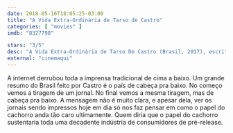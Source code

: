 ```yaml
---
date: 2018-05-16T18:05:25-03:00
title: "A Vida Extra-Ordinária de Tarso de Castro"
categories: [ "movies" ]
imdb: "8327798"

stars: "3/5"
desc: "A Vida Extra-Ordinária de Tarso De Castro (Brasil, 2017), escrito e dirigido por Leo Garcia e Zeca Brito, com João Vicente de Castro, Paulo Cesar Pereio, Caetano Veloso e outros."
external: "cinemaqui"
---
```

A internet derrubou toda a imprensa tradicional de cima a baixo. Um grande resumo do Brasil feito por Castro é o país de cabeça pra baixo. No começo vemos a tiragem de um jornal. No final vemos a mesma tiragem, mas de cabeça pra baixo. A mensagem não é muito clara, e apesar dela, ver os jornais sendo impressos hoje em dia só nos faz pensar em como o papel do cachorro anda tão caro ultimamente. Quem diria que o papel do cachorro sustentaria toda uma decadente indústria de consumidores de pré-release.
